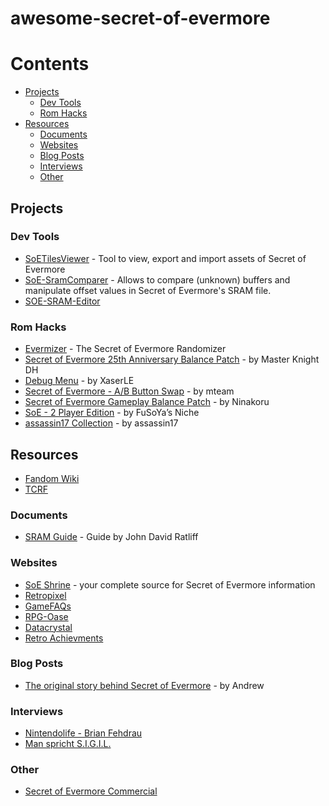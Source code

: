 # awesome-secret-of-evermore

# Contents

- [Projects](#projects)
  - [Dev Tools](#dev-tools)
  - [Rom Hacks](#rom-hacks)
- [Resources](#resources)
  - [Documents](#documents)
  - [Websites](#websites)
  - [Blog Posts](#blog-posts)
  - [Interviews](#interviews)
  - [Other](#other)

## Projects

### Dev Tools

- [SoETilesViewer](https://github.com/black-sliver/SoETilesViewer) - Tool to view, export and import assets of Secret of Evermore
- [SoE-SramComparer](http://compare.xeth.de/) - Allows to compare (unknown) buffers and manipulate offset values in Secret of Evermore's SRAM file.
- [SOE-SRAM-Editor](https://github.com/HunterStanton/SOE-SRAM-Editor)

### Rom Hacks

- [Evermizer](https://www.evermizer.com/) - The Secret of Evermore Randomizer
- [Secret of Evermore 25th Anniversary Balance Patch](https://www.romhacking.net/hacks/5437/) - by Master Knight DH
- [Debug Menu](https://www.romhacking.net/hacks/4638/) - by XaserLE
- [Secret of Evermore - A/B Button Swap](https://www.romhacking.net/hacks/4580/) - by mteam
- [Secret of Evermore Gameplay Balance Patch](https://www.romhacking.net/hacks/602/) - by Ninakoru
- [SoE - 2 Player Edition](https://www.romhacking.net/hacks/24/) - by FuSoYa’s Niche
- [assassin17 Collection](http://assassin17.brinkster.net/soe_patches.htm) - by assassin17

## Resources

- [Fandom Wiki](https://secretofevermore.fandom.com/wiki/Secret_of_Evermore_Wiki)
- [TCRF](https://tcrf.net/Secret_of_Evermore)

### Documents

- [SRAM Guide](https://www.romhacking.net/documents/300/) - Guide by John David Ratliff

### Websites

- [SoE Shrine](http://shrines.rpgclassics.com/snes/soe/) - your complete source for Secret of Evermore information
- [Retropixel](https://rpg.retropixel.net/evermore/story.html)
- [GameFAQs](https://gamefaqs.gamespot.com/snes/588645-secret-of-evermore)
- [RPG-Oase](http://www.rpg-oase.de/php/index.php?direct+15+SoE/Seiten/einfuehrung.php)
- [Datacrystal](https://datacrystal.romhacking.net/wiki/Secret_of_Evermore)
- [Retro Achievments](https://retroachievements.org/game/821)

### Blog Posts

- [The original story behind Secret of Evermore](http://rainwoodworks.blogspot.com/2010/09/secret-of-evermore-was-one-of-my.html) - by Andrew

### Interviews

- [Nintendolife - Brian Fehdrau](https://www.nintendolife.com/news/2009/04/interview_with_brian_fehdrau_secret_of_evermore)
- [Man spricht S.I.G.I.L.](https://web.archive.org/web/20120129051904/http://www.classic-zone.de/artikel.php?id=2)

### Other

- [Secret of Evermore Commercial](https://www.youtube.com/watch?v=dEu8wDAQuDk)
